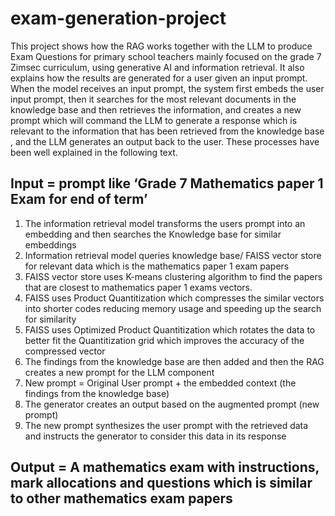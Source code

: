 # exam-generation-project
This project shows how the RAG works together with the LLM to produce Exam Questions for primary school
teachers mainly focused on the grade 7 Zimsec curriculum, using generative AI and information retrieval.
It also explains how the results are generated for a user given an input prompt.
When the model receives an input prompt, the system first embeds the user input
prompt, then it searches for the most relevant documents in the knowledge base and then retrieves the
information, and creates a new prompt which will command the LLM to generate a response which is
relevant to the information that has been retrieved from the knowledge base , and the LLM generates
an output back to the user. These processes have been well explained in the following text. 

## Input = prompt like ‘Grade 7 Mathematics paper 1 Exam for end of term’
1. The information retrieval model transforms the users prompt into an embedding and then
searches the Knowledge base for similar embeddings
2. Information retrieval model queries knowledge base/ FAISS vector store for relevant data which
is the mathematics paper 1 exam papers
3. FAISS vector store uses K-means clustering algorithm to find the papers that are closest to
mathematics paper 1 exams vectors.
4. FAISS uses Product Quantitization which compresses the similar vectors into shorter codes
reducing memory usage and speeding up the search for similarity
5. FAISS uses Optimized Product Quantitization which rotates the data to better fit the
Quantitization grid which improves the accuracy of the compressed vector
6. The findings from the knowledge base are then added and then the RAG creates a new prompt
for the LLM component
7. New prompt = Original User prompt + the embedded context (the findings from the knowledge
base)
8. The generator creates an output based on the augmented prompt (new prompt)
9. The new prompt synthesizes the user prompt with the retrieved data and instructs the
generator to consider this data in its response
## Output = A mathematics exam with instructions, mark allocations and questions which is similar to other mathematics exam papers
